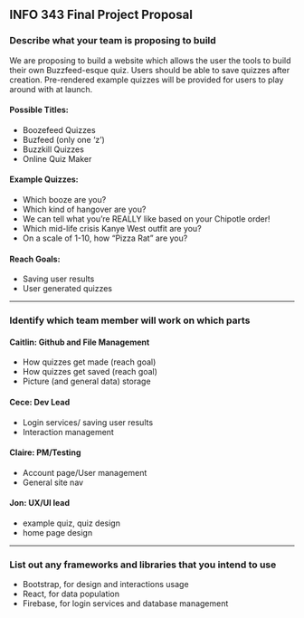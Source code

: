 ## INFO 343 Final Project Proposal

### Describe what your team is proposing to build

We are proposing to build a website which allows the user the tools to build their own Buzzfeed-esque quiz. Users should be able to save quizzes after creation. Pre-rendered example quizzes will be provided for users to play around with at launch.

#### Possible Titles:
- Boozefeed Quizzes
- Buzfeed (only one ‘z’)
- Buzzkill Quizzes
- Online Quiz Maker 

#### Example Quizzes:
- Which booze are you?
- Which kind of hangover are you?
- We can tell what you’re REALLY like based on your Chipotle order!
- Which mid-life crisis Kanye West outfit are you?
- On a scale of 1-10, how “Pizza Rat” are you?

#### Reach Goals:
- Saving user results
- User generated quizzes

---

### Identify which team member will work on which parts

#### Caitlin: Github and File Management
- How quizzes get made (reach goal)
- How quizzes get saved (reach goal)
- Picture (and general data) storage

#### Cece: Dev Lead
- Login services/ saving user results
- Interaction management

#### Claire: PM/Testing
- Account page/User management
- General site nav

#### Jon: UX/UI lead
- example quiz, quiz design
- home page design

---

### List out any frameworks and libraries that you intend to use
- Bootstrap, for design and interactions usage
- React, for data population 
- Firebase, for login services and database management

